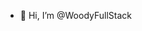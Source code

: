 - 👋 Hi, I’m @WoodyFullStack

<!---
WoodyFullStack/WoodyFullStack is a ✨ special ✨ repository because its `README.md` (this file) appears on your GitHub profile.
You can click the Preview link to take a look at your changes.
--->
